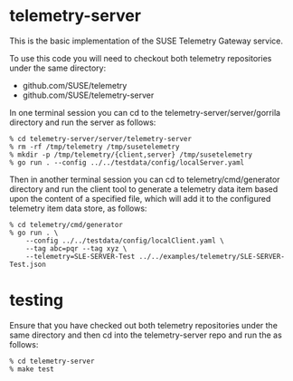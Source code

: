 # telemetry-server
This is the basic implementation of the SUSE Telemetry Gateway service.

To use this code you will need to checkout both telemetry repositories
under the same directory:

* github.com/SUSE/telemetry
* github.com/SUSE/telemetry-server

In one terminal session you can cd to the telemetry-server/server/gorrila
directory and run the server as follows:

```
% cd telemetry-server/server/telemetry-server
% rm -rf /tmp/telemetry /tmp/susetelemetry
% mkdir -p /tmp/telemetry/{client,server} /tmp/susetelemetry 
% go run . --config ../../testdata/config/localServer.yaml
```

Then in another terminal session you can cd to telemetry/cmd/generator
directory and run the client tool to generate a telemetry data item
based upon the content of a specified file, which will add it to the
configured telemetry item data store, as follows:

```
% cd telemetry/cmd/generator
% go run . \
    --config ../../testdata/config/localClient.yaml \
    --tag abc=pqr --tag xyz \
    --telemetry=SLE-SERVER-Test ../../examples/telemetry/SLE-SERVER-Test.json
```

# testing

Ensure that you have checked out both telemetry repositories under the
same directory and then cd into the telemetry-server repo and run the
as follows:

```
% cd telemetry-server
% make test
```
